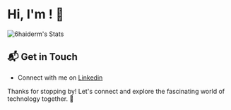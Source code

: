 # Hi, I'm <Haider>! 👋

![6haiderm's Stats](https://github-readme-stats.vercel.app/api?username=6haiderm&theme=vue-dark&show_icons=true&hide_border=true&count_private=true)


## 📬 Get in Touch

- Connect with me on [Linkedin](https://www.linkedin.com/in/haiderm1/)

Thanks for stopping by! Let's connect and explore the fascinating world of technology together. 🚀

